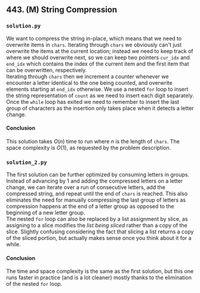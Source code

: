 ## 443. (M) String Compression

### `solution.py`
We want to compress the string in-place, which means that we need to overwrite items in `chars`. Iterating through `chars` we obviously can't just overwrite the items at the current location; instead we need to keep track of where we should overwrite next, so we can keep two pointers `cur_idx` and `end_idx` which contains the index of the current item and the first item that can be overwritten, respectively.  
Iterating through `chars` then we increment a counter whenever we encounter a letter identical to the one being counted, and overwrite elements starting at `end_idx` otherwise. We use a nested `for` loop to insert the string representation of `count` as we need to insert each digit separately.  
Once the `while` loop has exited we need to remember to insert the last group of characters as the insertion only takes place when it detects a letter change.  

#### Conclusion
This solution takes $O(n)$ time to run where $n$ is the length of `chars`. The space complexity is $O(1)$, as requested by the problem description.  
  

### `solution_2.py`
The first solution can be further optimized by consuming letters in groups. Instead of advancing by 1 and adding the compressed letters on a letter change, we can iterate over a run of consecutive letters, add the compressed string, and repeat until the end of `chars` is reached. This also eliminates the need for manually compressing the last group of letters as compression happens at the end of a letter group as opposed to the beginning of a new letter group.  
The nested `for` loop can also be replaced by a list assignment by slice, as assigning to a slice modifies the *list being sliced* rather than a copy of the slice. Slightly confusing considering the fact that slicing a list returns a copy of the sliced portion, but actually makes sense once you think about it for a while.  
  
#### Conclusion
The time and space complexity is the same as the first solution, but this one runs faster in practice (and is a lot cleaner) mostly thanks to the elimination of the nested `for` loop.  
  

